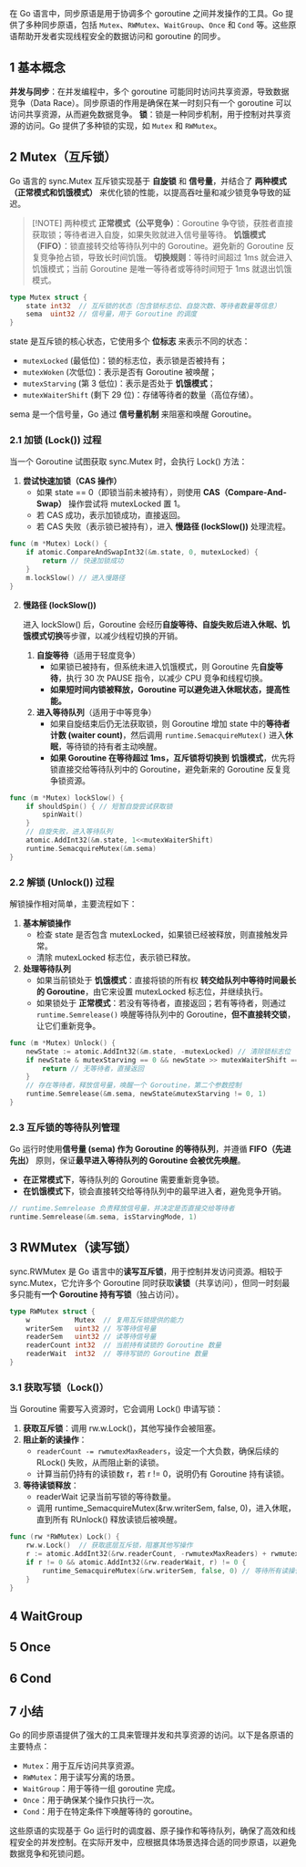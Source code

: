 在 Go 语言中，同步原语是用于协调多个 goroutine 之间并发操作的工具。Go 提供了多种同步原语，包括 `Mutex`、`RWMutex`、`WaitGroup`、`Once` 和 `Cond` 等。这些原语帮助开发者实现线程安全的数据访问和 goroutine 的同步。

## 1 基本概念

**并发与同步**：在并发编程中，多个 goroutine 可能同时访问共享资源，导致数据竞争（Data Race）。同步原语的作用是确保在某一时刻只有一个 goroutine 可以访问共享资源，从而避免数据竞争。
**锁**：锁是一种同步机制，用于控制对共享资源的访问。Go 提供了多种锁的实现，如 `Mutex` 和 `RWMutex`。

## 2 Mutex（互斥锁）

Go 语言的 sync.Mutex 互斥锁实现基于 **自旋锁** 和 **信号量**，并结合了 **两种模式（正常模式和饥饿模式）** 来优化锁的性能，以提高吞吐量和减少锁竞争导致的延迟。

> [!NOTE] 两种模式
> **正常模式（公平竞争）**：Goroutine 争夺锁，获胜者直接获取锁；等待者进入自旋，如果失败就进入信号量等待。
> **饥饿模式（FIFO）**：锁直接转交给等待队列中的 Goroutine。避免新的 Goroutine 反复竞争抢占锁，导致长时间饥饿。
> **切换规则**：等待时间超过 1ms 就会进入饥饿模式；当前 Goroutine 是唯一等待者或等待时间短于 1ms 就退出饥饿模式。

```go
type Mutex struct {
    state int32  // 互斥锁的状态（包含锁标志位、自旋次数、等待者数量等信息）
    sema  uint32 // 信号量，用于 Goroutine 的调度
}
```

state 是互斥锁的核心状态，它使用多个 **位标志** 来表示不同的状态：

- `mutexLocked` (最低位)：锁的标志位，表示锁是否被持有；
- `mutexWoken` (次低位)：表示是否有 Goroutine 被唤醒；
- `mutexStarving` (第 3 低位)：表示是否处于 **饥饿模式**；
- `mutexWaiterShift` (剩下 29 位)：存储等待者的数量（高位存储）。

sema 是一个信号量，Go 通过 **信号量机制** 来阻塞和唤醒 Goroutine。

### 2.1 加锁 (Lock()) 过程

当一个 Goroutine 试图获取 sync.Mutex 时，会执行 Lock() 方法：

1. **尝试快速加锁（CAS 操作）**
    - 如果 state == 0（即锁当前未被持有），则使用 **CAS（Compare-And-Swap）** 操作尝试将 mutexLocked 置 1。
    - 若 CAS 成功，表示加锁成功，直接返回。
    - 若 CAS 失败（表示锁已被持有），进入 **慢路径 (lockSlow())** 处理流程。

```go
func (m *Mutex) Lock() {
    if atomic.CompareAndSwapInt32(&m.state, 0, mutexLocked) {
        return // 快速加锁成功
    }
    m.lockSlow() // 进入慢路径
}
```

2. **慢路径 (lockSlow())**

    进入 lockSlow() 后，Goroutine 会经历**自旋等待、自旋失败后进入休眠、饥饿模式切换**等步骤，以减少线程切换的开销。

    1. **自旋等待**（适用于轻度竞争）
        - 如果锁已被持有，但系统未进入饥饿模式，则 Goroutine 先**自旋等待**，执行 30 次 PAUSE 指令，以减少 CPU 竞争和线程切换。
        - **如果短时间内锁被释放，Goroutine 可以避免进入休眠状态，提高性能。**
    2. **进入等待队列**（适用于中等竞争）
        - 如果自旋结束后仍无法获取锁，则 Goroutine 增加 state 中的**等待者计数 (waiter count)**，然后调用 `runtime.SemacquireMutex()` 进入**休眠**，等待锁的持有者主动唤醒。
        - **如果 Goroutine 在等待超过 1ms，互斥锁将切换到** **饥饿模式**，优先将锁直接交给等待队列中的 Goroutine，避免新来的 Goroutine 反复竞争锁资源。

```go
func (m *Mutex) lockSlow() {
    if shouldSpin() { // 短暂自旋尝试获取锁
        spinWait()
    }
    // 自旋失败，进入等待队列
    atomic.AddInt32(&m.state, 1<<mutexWaiterShift)
    runtime.SemacquireMutex(&m.sema)
}
```

### 2.2 解锁 (Unlock()) 过程

解锁操作相对简单，主要流程如下：

1. **基本解锁操作**
    - 检查 state 是否包含 mutexLocked，如果锁已经被释放，则直接触发异常。
    - 清除 mutexLocked 标志位，表示锁已释放。
2. **处理等待队列**
    - 如果当前锁处于 **饥饿模式**：直接将锁的所有权 **转交给队列中等待时间最长的 Goroutine**，由它来设置 mutexLocked 标志位，并继续执行。
    - 如果锁处于 **正常模式**：若没有等待者，直接返回；若有等待者，则通过 `runtime.Semrelease()` 唤醒等待队列中的 Goroutine，**但不直接转交锁**，让它们重新竞争。

```go
func (m *Mutex) Unlock() {
    newState := atomic.AddInt32(&m.state, -mutexLocked) // 清除锁标志位
    if newState & mutexStarving == 0 && newState >> mutexWaiterShift == 0 {
        return // 无等待者，直接返回
    }
    // 存在等待者，释放信号量，唤醒一个 Goroutine，第二个参数控制
    runtime.Semrelease(&m.sema, newState&mutexStarving != 0, 1)
}
```

### 2.3 互斥锁的等待队列管理

Go 运行时使用**信号量 (sema) 作为 Goroutine 的等待队列**，并遵循 **FIFO（先进先出）** 原则，保证**最早进入等待队列的 Goroutine 会被优先唤醒**。

- **在正常模式下**，等待队列的 Goroutine 需要重新竞争锁。
- **在饥饿模式下**，锁会直接转交给等待队列中的最早进入者，避免竞争开销。

```go
// runtime.Semrelease 负责释放信号量，并决定是否直接交给等待者
runtime.Semrelease(&m.sema, isStarvingMode, 1)
```

## 3 RWMutex（读写锁）

sync.RWMutex 是 Go 语言中的**读写互斥锁**，用于控制并发访问资源。相较于 sync.Mutex，它允许多个 Goroutine 同时获取**读锁**（共享访问），但同一时刻最多只能有**一个 Goroutine 持有写锁**（独占访问）。

```go
type RWMutex struct {
	w           Mutex  // 复用互斥锁提供的能力
	writerSem   uint32 // 写等待信号量
	readerSem   uint32 // 读等待信号量
	readerCount int32  // 当前持有读锁的 Goroutine 数量
	readerWait  int32  // 等待写锁的 Goroutine 数量
}
```

### 3.1 获取写锁（Lock()）

当 Goroutine 需要写入资源时，它会调用 Lock() 申请写锁：

1. **获取互斥锁**：调用 rw.w.Lock()，其他写操作会被阻塞。
2. **阻止新的读操作**：
    - `readerCount -= rwmutexMaxReaders`，设定一个大负数，确保后续的 RLock() 失败，从而阻止新的读锁。
    - 计算当前仍持有的读锁数 r，若 r != 0，说明仍有 Goroutine 持有读锁。
3. **等待读锁释放**：
    - readerWait 记录当前写锁的等待数量。
    - 调用 runtime_SemacquireMutex(&rw.writerSem, false, 0)，进入休眠，直到所有 RUnlock() 释放读锁后被唤醒。

```go
func (rw *RWMutex) Lock() {
    rw.w.Lock()  // 获取底层互斥锁，阻塞其他写操作
    r := atomic.AddInt32(&rw.readerCount, -rwmutexMaxReaders) + rwmutexMaxReaders
    if r != 0 && atomic.AddInt32(&rw.readerWait, r) != 0 {
        runtime_SemacquireMutex(&rw.writerSem, false, 0) // 等待所有读操作完成
    }
}
```

## 4 WaitGroup

## 5 Once

## 6 Cond

## 7 小结

Go 的同步原语提供了强大的工具来管理并发和共享资源的访问。以下是各原语的主要特点：

- `Mutex`：用于互斥访问共享资源。
- `RWMutex`：用于读写分离的场景。
- `WaitGroup`：用于等待一组 goroutine 完成。
- `Once`：用于确保某个操作只执行一次。
- `Cond`：用于在特定条件下唤醒等待的 goroutine。

这些原语的实现基于 Go 运行时的调度器、原子操作和等待队列，确保了高效和线程安全的并发控制。在实际开发中，应根据具体场景选择合适的同步原语，以避免数据竞争和死锁问题。
